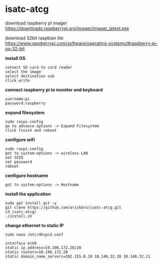 # isatc-atcg

download raspberry pi imager 
https://downloads.raspberrypi.org/imager/imager_latest.exe

download 32bit raspbian lite
https://www.raspberrypi.com/software/operating-systems/#raspberry-pi-os-32-bit

**install OS**
```
connect SD card to card reader 
select the image
select destination usb
click write
```

**connect raspberry pi to monitor and keyboard**
```
username:pi 
password:raspberry
```
**expand filesystem**
```
sudo raspi-config
go to advance options -> Expand Filesystem
click finish and reboot 
```
**configure wifi**
```
sudo raspi-config
got to system-options -> wireless LAN
set SSID
set password
reboot
```

**configure hostname**
```
got to system-options -> Hostname
```

**install the application**
```
sudo apt install git -y 
git clone https://github.com/arickbro/isatc-atcg.git
cd isatc-atcg/
./install.sh
```

**change ethernet to static IP**
```
sudo nano /etc/dhcpcd.conf
```
```
interface eth0
static ip_address=10.196.172.28/28
static routers=10.196.172.29
static domain_name_servers=202.155.0.10 10.140.32.20 10.140.32.21
```
